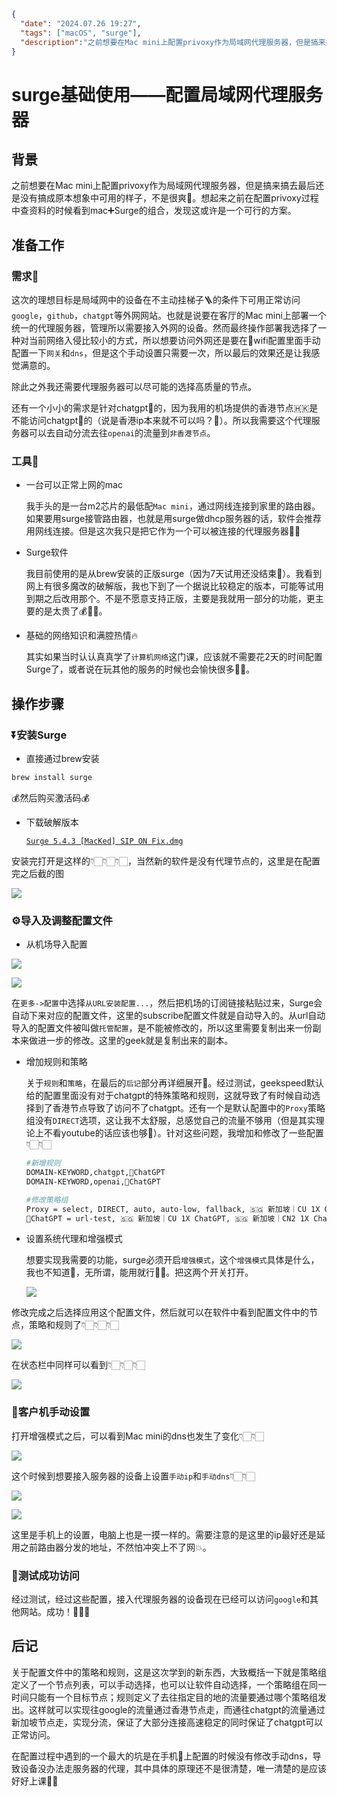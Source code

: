 ```json
{
  "date": "2024.07.26 19:27",
  "tags": ["macOS", "surge"],
  "description":"之前想要在Mac mini上配置privoxy作为局域网代理服务器，但是搞来搞去最后还是没有搞成原本想象中可用的样子，不是很爽🙉。想起来之前在配置privoxy过程中查资料的时候看到mac➕Surge的组合，发现这或许是一个可行的方案。最终的配置结果是想要接入服务器的设备手动设置一次ip和dns，然后就可以走服务器的代理，实现无感梯子🪜"
}
```

# surge基础使用——配置局域网代理服务器

## 背景

之前想要在Mac mini上配置privoxy作为局域网代理服务器，但是搞来搞去最后还是没有搞成原本想象中可用的样子，不是很爽🙉。想起来之前在配置privoxy过程中查资料的时候看到mac➕Surge的组合，发现这或许是一个可行的方案。



## 准备工作

### 需求🙋

这次的理想目标是局域网中的设备在不主动挂梯子🪜的条件下可用正常访问`google`，`github`，`chatgpt`等外网网站。也就是说要在客厅的Mac mini上部署一个统一的代理服务器，管理所以需要接入外网的设备。然而最终操作部署我选择了一种对当前网络入侵比较小的方式，所以想要访问外网还是要在🛜wifi配置里面手动配置一下`网关`和`dns`，但是这个手动设置只需要一次，所以最后的效果还是让我感觉满意的。

除此之外我还需要代理服务器可以尽可能的选择高质量的节点。

还有一个小小的需求是针对chatgpt💬的，因为我用的机场提供的香港节点🇭🇰是不能访问chatgpt💬的（说是香港ip本来就不可以吗？🧐）。所以我需要这个代理服务器可以去自动分流去往`openai`的流量到`非香港节点`。



### 工具🔧

- 一台可以正常上网的mac

  我手头的是一台m2芯片的最低配`Mac mini`，通过网线连接到家里的路由器。如果要用surge接管路由器，也就是用surge做dhcp服务器的话，软件会推荐用网线连接。但是这次我只是把它作为一个可以被连接的代理服务器🫤🫤

- Surge软件

  我目前使用的是从brew安装的正版surge（因为7天试用还没结束🤫）。我看到网上有很多魔改的破解版，我也下到了一个据说比较稳定的版本，可能等试用到期之后改用那个。不是不愿意支持正版，主要是我就用一部分的功能，更主要的是太贵了💰🤑❌。

- 基础的网络知识和满腔热情🔥

  其实如果当时认认真真学了`计算机网络`这门课，应该就不需要花2天的时间配置Surge了，或者说在玩其他的服务的时候也会愉快很多🤦‍♂️。



## 操作步骤

### ⏬安装Surge

- 直接通过brew安装

```bash
brew install surge
```

💰然后购买激活码💰



- 下载破解版本

  [`Surge 5.4.3 [MacKed] SIP ON Fix.dmg`](http://www.chennann.fun:9090/download/software_MacOS/)



安装完打开是这样的👇🏻👇🏻👇🏻，当然新的软件是没有代理节点的，这里是在配置完之后截的图

![](./images/surge-1.jpg)

### ⚙️导入及调整配置文件

- 从机场导入配置

![](./images/surge-5.jpg)

![](./images/surge-6.jpg)

在`更多->配置`中选择`从URL安装配置...`，然后把机场的订阅链接粘贴过来，Surge会自动下来对应的配置文件，这里的subscribe配置文件就是自动导入的。从url自动导入的配置文件被叫做`托管配置`，是不能被修改的，所以这里需要复制出来一份副本来做进一步的修改。这里的geek就是复制出来的副本。



- 增加规则和策略

  关于`规则`和`策略`，在最后的`后记`部分再详细展开🙋。经过测试，geekspeed默认给的配置里面没有对于chatgpt的特殊策略和规则，这就导致了有时候自动选择到了香港节点导致了访问不了chatgpt。还有一个是默认配置中的`Proxy`策略组没有`DIRECT`选项，这让我不太舒服，总感觉自己的流量不够用（但是其实理论上不看youtube的话应该也够🫤）。针对这些问题，我增加和修改了一些配置👇🏻👇🏻

  ```bash
  #新增规则
  DOMAIN-KEYWORD,chatgpt,💬ChatGPT
  DOMAIN-KEYWORD,openai,💬ChatGPT
  
  #修改策略组
  Proxy = select, DIRECT, auto, auto-low, fallback, 🇸🇬 新加坡｜CU 1X ChatGPT ...
  💬ChatGPT = url-test, 🇸🇬 新加坡｜CU 1X ChatGPT, 🇸🇬 新加坡｜CN2 1X ChatGPT, 🇸🇬 新加坡｜CU 1X AWS 全解鎖 ...(无🇭🇰香港节点)
  ```

  

- 设置系统代理和增强模式
  
  想要实现我需要的功能，surge必须开启`增强模式`，这个`增强模式`具体是什么，我也不知道🤷，无所谓，能用就行🫤🤫。把这两个开关打开。
  
  ![](./images/surge-7.jpg)
  





修改完成之后选择应用这个配置文件，然后就可以在软件中看到配置文件中的节点，策略和规则了👇🏻👇🏻👇🏻

![](./images/surge-2.jpg)

在状态栏中同样可以看到👇🏻👇🏻👇🏻

![](./images/surge-4.jpg)



### 📱客户机手动设置

打开增强模式之后，可以看到Mac mini的dns也发生了变化👇🏻👇🏻

![](./images/surge-8.jpg)

这个时候到想要接入服务器的设备上设置`手动ip`和`手动dns`👇🏻👇🏻

![](./images/surge-9.png)

![](./images/surge-10.png)

这里是手机上的设置，电脑上也是一摸一样的。需要注意的是这里的ip最好还是延用之前路由器分发的地址，不然怕冲突上不了网💥。



### 🚀测试成功访问

经过测试，经过这些配置，接入代理服务器的设备现在已经可以访问`google`和其他网站。成功！🚀🚀🚀



## 后记

关于配置文件中的策略和规则，这是这次学到的新东西，大致概括一下就是策略组定义了一个节点列表，可以手动选择，也可以让软件自动选择，一个策略组在同一时间只能有一个目标节点；规则定义了去往指定目的地的流量要通过哪个策略组发出。这样就可以实现往google的流量通过香港节点走，而通往chatgpt的流量通过新加坡节点走，实现分流，保证了大部分连接高速稳定的同时保证了chatgpt可以正常访问。

在配置过程中遇到的一个最大的坑是在手机📱上配置的时候没有修改手动dns，导致设备没办法走服务器的代理，其中具体的原理还不是很清楚，唯一清楚的是应该好好上课🙉😅